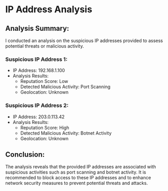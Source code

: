 # IP Address Analysis

## Analysis Summary:
I conducted an analysis on the suspicious IP addresses provided to assess potential threats or malicious activity.

### Suspicious IP Address 1:
- IP Address: 192.168.1.100
- Analysis Results:
  - Reputation Score: Low
  - Detected Malicious Activity: Port Scanning
  - Geolocation: Unknown

### Suspicious IP Address 2:
- IP Address: 203.0.113.42
- Analysis Results:
  - Reputation Score: High
  - Detected Malicious Activity: Botnet Activity
  - Geolocation: Unknown

## Conclusion:
The analysis reveals that the provided IP addresses are associated with suspicious activities such as port scanning and botnet activity. It is recommended to block access to these IP addresses and to enhance network security measures to prevent potential threats and attacks.
